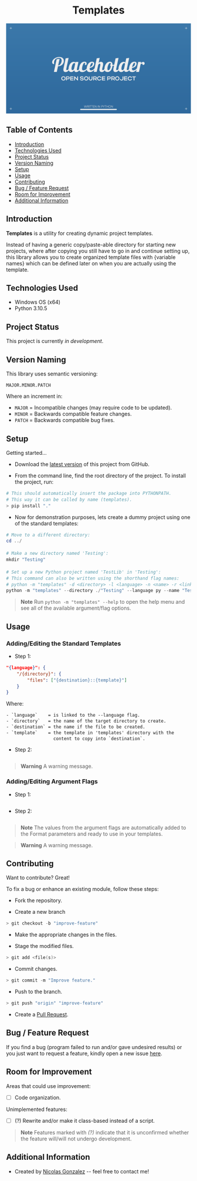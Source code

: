 <div align="center">
    <h1>Templates</h1>
    <img src="./templates/templates/images/py.png" alt="template_banner" />
</div>

## Table of Contents

* [Introduction](#introduction)
* [Technologies Used](#technologies-used)
* [Project Status](#project-status)
* [Version Naming](#version-naming)
* [Setup](#setup)
* [Usage](#usage)
* [Contributing](#contributing)
* [Bug / Feature Request](#bug--feature-request)
* [Room for Improvement](#room-for-improvement)
* [Additional Information](#additional-information)

## Introduction

<!-- Buttons -->

**Templates** is a utility for creating dynamic project templates.

Instead of having a generic copy/paste-able directory for starting new
projects, where after copying you still have to go in and continue setting
up, this library allows you to create organized template files with
{variable names} which can be defined later on when you are actually using
the template. 

## Technologies Used

* Windows OS (x64)
* Python 3.10.5

## Project Status

This project is currently *in development*.

## Version Naming

This library uses semantic versioning:

```
MAJOR.MINOR.PATCH
```

Where an increment in:

* `MAJOR` = Incompatible changes (may require code to be updated).
* `MINOR` = Backwards compatible feature changes.
* `PATCH` = Backwards compatible bug fixes.

## Setup

Getting started...

* Download the [latest version](https://github.com/nicdgonzalez/Templates)
  of this project from GitHub.

* From the command line, find the root directory of the project.
  To install the project, run:

```powershell
# This should automatically insert the package into PYTHONPATH.
# This way it can be called by name (templates).
> pip install "."
```

* Now for demonstration purposes, lets create a dummy project using
  one of the standard templates:

```powershell
# Move to a different directory:
cd ../

# Make a new directory named 'Testing':
mkdir "Testing"

# Set up a new Python project named 'TestLib' in 'Testing':
# This command can also be written using the shorthand flag names:
# python -m "templates" -d <directory> -l <language> -n <name> -r <link>
python -m "templates" --directory ./"Testing" --language py --name "TestLib" --repository "https://github.com/nicdgonzalez/Templates"
```

> **Note**
> Run `python -m "templates" --help` to open the help menu and see all of the
> available argument/flag options.

## Usage

### Adding/Editing the Standard Templates

* Step 1:

```json
"{language}": {
    "/{directory}": {
        "files": ["{destination}::{template}"]
    }
}
```

Where:

    - `language`    = is linked to the --language flag.
    - `directory`   = the name of the target directory to create.
    - `destination` = the name if the file to be created.
    - `template`    = the template in 'templates' directory with the
                      content to copy into `destination`.

* Step 2:

```
```

> **Warning**
> A warning message.

### Adding/Editing Argument Flags

* Step 1:

```
```

* Step 2:

```
```

> **Note**
> The values from the argument flags are automatically added to the Format
> parameters and ready to use in your templates.

> **Warning**
> A warning message.

## Contributing

Want to contribute? Great!

To fix a bug or enhance an existing module, follow these steps:

* Fork the repository.

* Create a new branch

```powershell
> git checkout -b "improve-feature"
```

* Make the appropriate changes in the files.

* Stage the modified files.

```powershell
> git add <file(s)>
```

* Commit changes.

```powershell
> git commit -m "Improve feature."
```

* Push to the branch.

```powershell
> git push "origin" "improve-feature"
```

* Create a [Pull Request](https://github.com/nicdgonzalez/Templates/pulls).

## Bug / Feature Request

If you find a bug (program failed to run and/or gave undesired results)
or you just want to request a feature, kindly open a new issue
[here](https://github.com/nicdgonzalez/Templates/issues).

## Room for Improvement

Areas that could use improvement:

- [ ] Code organization.

Unimplemented features:

- [ ] (?) Rewrite and/or make it class-based instead of a script.

> **Note**
> Features marked with *(?)* indicate that it is unconfirmed whether the feature
> will/will not undergo development.

## Additional Information

* Created by [Nicolas Gonzalez](https://github.com/nicdgonzalez)
  -- feel free to contact me!
